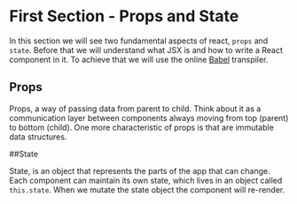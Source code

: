# First Section - Props and State

In this section we will see two fundamental aspects of react, `props` and `state`.
Before that we will understand what JSX is and how to write a React component in it. To achieve that we will use the online [Babel](https://babeljs.io/repl) transpiler.

## Props

Props, a way of passing data from parent to child.
Think about it as a communication layer between components always moving from top (parent) to bottom (child). One more characteristic of props is that are immutable data structures.

##State

State, is an object that represents the parts of the app that can change. Each component can maintain its own state, which lives in an object called `this.state`. When we mutate the state object the component will re-render.



